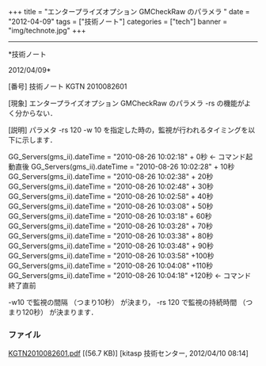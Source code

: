 ﻿+++
title = "エンタープライズオプション GMCheckRaw のパラメラ "
date = "2012-04-09"
tags = ["技術ノート"]
categories = ["tech"]
banner = "img/technote.jpg"
+++

-----------------------------------------------------------------------------------------------------------------------------

*技術ノート

2012/04/09*


[番号]
技術ノート KGTN 2010082601

[現象]
エンタープライズオプション GMCheckRaw のパラメラ -rs
の機能がよく分からない．

[説明]
パラメタ -rs 120 -w 10
を指定した時の，監視が行われるタイミングを以下に示します．

GG_Servers(gms_ii).dateTime = "2010-08-26 10:02:18" + 0秒 ←
コマンド起動直後
GG_Servers(gms_ii).dateTime = "2010-08-26 10:02:28" + 10秒
GG_Servers(gms_ii).dateTime = "2010-08-26 10:02:38" + 20秒
GG_Servers(gms_ii).dateTime = "2010-08-26 10:02:48" + 30秒
GG_Servers(gms_ii).dateTime = "2010-08-26 10:02:58" + 40秒
GG_Servers(gms_ii).dateTime = "2010-08-26 10:03:08" + 50秒
GG_Servers(gms_ii).dateTime = "2010-08-26 10:03:18" + 60秒
GG_Servers(gms_ii).dateTime = "2010-08-26 10:03:28" + 70秒
GG_Servers(gms_ii).dateTime = "2010-08-26 10:03:38" + 80秒
GG_Servers(gms_ii).dateTime = "2010-08-26 10:03:48" + 90秒
GG_Servers(gms_ii).dateTime = "2010-08-26 10:03:58" +100秒
GG_Servers(gms_ii).dateTime = "2010-08-26 10:04:08" +110秒
GG_Servers(gms_ii).dateTime = "2010-08-26 10:04:18" +120秒 ←
コマンド終了直前

-w10 で監視の間隔 （つまり10秒） が決まり， -rs 120 で監視の持続時間
（つまり120秒） が決まります．


### ファイル

 
 


[KGTN2010082601.pdf](http://techreport.kitasp.net/attachments/download/294/KGTN2010082601.pdf)
 [(56.7 KB)] [kitasp 技術センター, 2012/04/10
08:14]


 


 

